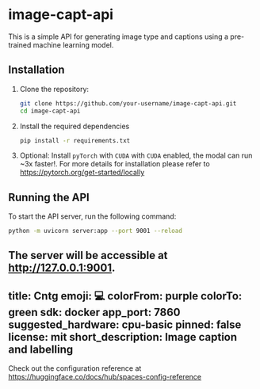 # image-capt-api

This is a simple API for generating image type and captions using a pre-trained machine learning model.

## Installation

1. Clone the repository:
   ```bash
   git clone https://github.com/your-username/image-capt-api.git
   cd image-capt-api
   ```
2. Install the required dependencies
   ```bash
   pip install -r requirements.txt
   ```
3. Optional: Install `pyTorch` with `CUDA`
   with `CUDA` enabled, the modal can run ~3x faster!. For more details for installation please refer to https://pytorch.org/get-started/locally

## Running the API
To start the API server, run the following command:
```bash
python -m uvicorn server:app --port 9001 --reload
```

The server will be accessible at http://127.0.0.1:9001.
---
title: Cntg
emoji: 💻
colorFrom: purple
colorTo: green
sdk: docker
app_port: 7860
suggested_hardware: cpu-basic
pinned: false
license: mit
short_description: Image caption and labelling
---

Check out the configuration reference at https://huggingface.co/docs/hub/spaces-config-reference
